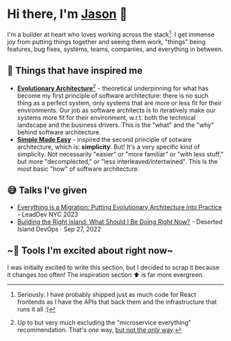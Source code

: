 # Hi there, I'm [Jason](https://www.linkedin.com/in/jasonwblanchard/) 👋

I'm a builder at heart who loves working across the stack[^1]. I get immense joy from putting things together and seeing them work, "things" being features, bug fixes, systems, teams, companies, and everything in between.

## 🌱 Things that have inspired me
- [**Evolutionary Architecture**](https://evolutionaryarchitecture.com/)[^2] - theoretical underpinning for what has become my first principle of software architecture: there is no such thing as a perfect system, only systems that are more or less fit for their environments. Our job as software architects is to iteratively make our systems more fit for their environment, w.r.t. both the technical landscape and the business drivers. This is the "what" and the "why" behind software architecture.
- [**Simple Made Easy**](https://www.youtube.com/watch?v=SxdOUGdseq4) - inspired the second principle of sotware architecture, which is: **simplicity**. But! It's a very specific kind of simplicity. Not necessarily "easier" or "more familiar" or "with less stuff," but more "decomplected," or "less interleaved/intertwined". This is the most basic "how" of software architecture.

## :sweat_smile: Talks I've given
- [Everything is a Migration: Putting Evolutionary Architecture into Practice](https://leaddev.com/new-york/leaddev/video/2023/everything-migration-putting-evolutionary-architecture-practice) - LeadDev NYC 2023
- [Building the Right Island: What Should I Be Doing Right Now?](https://www.youtube.com/watch?v=edJD_QUp-WE&list=PLVUQjiv8GtwJeezuKvmL2kl6I9Gml0g2a&index=3) - Deserted Island DevOps · Sep 27, 2022

## ~:wrench: Tools I'm excited about right now~
I was initially excited to write this section, but I decided to scrap it because it changes too often! The inspiration section :arrow_up: is far more evergreen.

[^1]: Seriously. I have probably shipped just as much code for React frontends as I have the APIs that back them and the infrastructure that runs it all :)
[^2]: Up to but very much excluding the "microservice everything" recommendation. That's _one_ way, [but not the _only_ way]([url](https://shopify.engineering/deconstructing-monolith-designing-software-maximizes-developer-productivity)).

<!--
**jasonblanchard/jasonblanchard** is a ✨ _special_ ✨ repository because its `README.md` (this file) appears on your GitHub profile.

Here are some ideas to get you started:

- 🔭 I’m currently working on ...
- 🌱 I’m currently learning ...
- 👯 I’m looking to collaborate on ...
- 🤔 I’m looking for help with ...
- 💬 Ask me about ...
- 📫 How to reach me: ...
- 😄 Pronouns: ...
- ⚡ Fun fact: ...
-->
